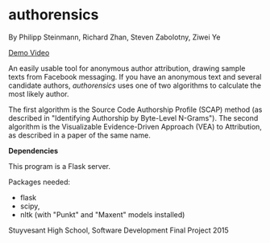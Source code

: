 # authorensics
 
By Philipp Steinmann, Richard Zhan, Steven Zabolotny, Ziwei Ye

[Demo Video](https://youtu.be/XksrKfxEprg)

An easily usable tool for anonymous author attribution, drawing sample texts from Facebook messaging. If you have an anonymous text and several candidate authors, *authorensics* uses one of two algorithms to calculate the most likely author.

The first algorithm is the Source Code Authorship Profile (SCAP) method (as described in "Identifying Authorship by Byte-Level N-Grams"). The second algorithm is the Visualizable Evidence-Driven Approach (VEA) to Attribution, as described in a paper of the same name.

**Dependencies**

This program is a Flask server.

Packages needed: 
- flask
- scipy, 
- nltk (with "Punkt" and "Maxent" models installed)


Stuyvesant High School, Software Development Final Project 2015
